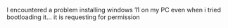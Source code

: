 I encountered a problem installing windows 11 on my PC even when i tried bootloading it... it is requesting for permission
